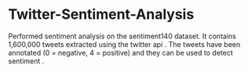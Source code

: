 # Twitter-Sentiment-Analysis
Performed sentiment analysis on the sentiment140 dataset. It contains 1,600,000 tweets extracted using the twitter api . The tweets have been annotated (0 = negative, 4 = positive) and they can be used to detect sentiment .
